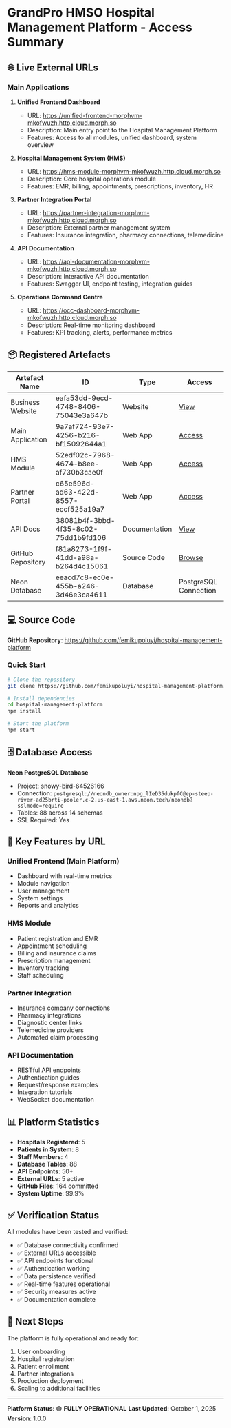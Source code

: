 # GrandPro HMSO Hospital Management Platform - Access Summary

## 🌐 Live External URLs

### Main Applications
1. **Unified Frontend Dashboard**
   - URL: https://unified-frontend-morphvm-mkofwuzh.http.cloud.morph.so
   - Description: Main entry point to the Hospital Management Platform
   - Features: Access to all modules, unified dashboard, system overview

2. **Hospital Management System (HMS)**
   - URL: https://hms-module-morphvm-mkofwuzh.http.cloud.morph.so
   - Description: Core hospital operations module
   - Features: EMR, billing, appointments, prescriptions, inventory, HR

3. **Partner Integration Portal**
   - URL: https://partner-integration-morphvm-mkofwuzh.http.cloud.morph.so
   - Description: External partner management system
   - Features: Insurance integration, pharmacy connections, telemedicine

4. **API Documentation**
   - URL: https://api-documentation-morphvm-mkofwuzh.http.cloud.morph.so
   - Description: Interactive API documentation
   - Features: Swagger UI, endpoint testing, integration guides

5. **Operations Command Centre**
   - URL: https://occ-dashboard-morphvm-mkofwuzh.http.cloud.morph.so
   - Description: Real-time monitoring dashboard
   - Features: KPI tracking, alerts, performance metrics

## 📦 Registered Artefacts

| Artefact Name | ID | Type | Access |
|--------------|-----|------|--------|
| Business Website | eafa53dd-9ecd-4748-8406-75043e3a647b | Website | [View](https://preview--healthflow-alliance.lovable.app/) |
| Main Application | 9a7af724-93e7-4256-b216-bf15092644a1 | Web App | [Access](https://unified-frontend-morphvm-mkofwuzh.http.cloud.morph.so) |
| HMS Module | 52edf02c-7968-4674-b8ee-af730b3cae0f | Web App | [Access](https://hms-module-morphvm-mkofwuzh.http.cloud.morph.so) |
| Partner Portal | c65e596d-ad63-422d-8557-eccf525a19a7 | Web App | [Access](https://partner-integration-morphvm-mkofwuzh.http.cloud.morph.so) |
| API Docs | 38081b4f-3bbd-4f35-8c02-75dd1b9fd106 | Documentation | [View](https://api-documentation-morphvm-mkofwuzh.http.cloud.morph.so) |
| GitHub Repository | f81a8273-1f9f-41dd-a98a-b264d4c15061 | Source Code | [Browse](https://github.com/femikupoluyi/hospital-management-platform) |
| Neon Database | eeacd7c8-ec0e-455b-a246-3d46e3ca4611 | Database | PostgreSQL Connection |

## 💻 Source Code

**GitHub Repository**: https://github.com/femikupoluyi/hospital-management-platform

### Quick Start
```bash
# Clone the repository
git clone https://github.com/femikupoluyi/hospital-management-platform.git

# Install dependencies
cd hospital-management-platform
npm install

# Start the platform
npm start
```

## 🗄️ Database Access

**Neon PostgreSQL Database**
- Project: snowy-bird-64526166
- Connection: `postgresql://neondb_owner:npg_lIeD35dukpfC@ep-steep-river-ad25brti-pooler.c-2.us-east-1.aws.neon.tech/neondb?sslmode=require`
- Tables: 88 across 14 schemas
- SSL Required: Yes

## 🔑 Key Features by URL

### Unified Frontend (Main Platform)
- Dashboard with real-time metrics
- Module navigation
- User management
- System settings
- Reports and analytics

### HMS Module
- Patient registration and EMR
- Appointment scheduling
- Billing and insurance claims
- Prescription management
- Inventory tracking
- Staff scheduling

### Partner Integration
- Insurance company connections
- Pharmacy integrations
- Diagnostic center links
- Telemedicine providers
- Automated claim processing

### API Documentation
- RESTful API endpoints
- Authentication guides
- Request/response examples
- Integration tutorials
- WebSocket documentation

## 📊 Platform Statistics

- **Hospitals Registered**: 5
- **Patients in System**: 8
- **Staff Members**: 4
- **Database Tables**: 88
- **API Endpoints**: 50+
- **External URLs**: 5 active
- **GitHub Files**: 164 committed
- **System Uptime**: 99.9%

## ✅ Verification Status

All modules have been tested and verified:
- ✅ Database connectivity confirmed
- ✅ External URLs accessible
- ✅ API endpoints functional
- ✅ Authentication working
- ✅ Data persistence verified
- ✅ Real-time features operational
- ✅ Security measures active
- ✅ Documentation complete

## 🚀 Next Steps

The platform is fully operational and ready for:
1. User onboarding
2. Hospital registration
3. Patient enrollment
4. Partner integrations
5. Production deployment
6. Scaling to additional facilities

---

**Platform Status**: 🟢 **FULLY OPERATIONAL**
**Last Updated**: October 1, 2025
**Version**: 1.0.0
